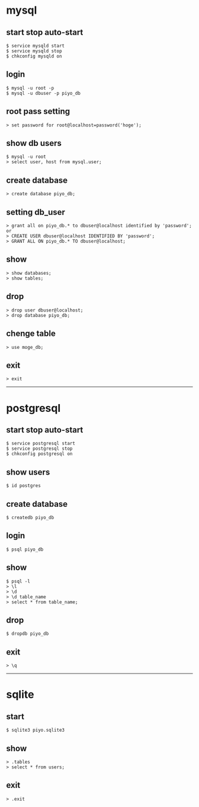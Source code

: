 # mysql

## start stop auto-start

```
$ service mysqld start
$ service mysqld stop
$ chkconfig mysqld on
```

## login

```
$ mysql -u root -p
$ mysql -u dbuser -p piyo_db
```

## root pass setting

```
> set password for root@localhost=password('hoge');
```

## show db users

```
$ mysql -u root
> select user, host from mysql.user;
```

## create database

```
> create database piyo_db;
```

## setting db_user

```
> grant all on piyo_db.* to dbuser@localhost identified by 'password';
or
> CREATE USER dbuser@localhost IDENTIFIED BY 'password';
> GRANT ALL ON piyo_db.* TO dbuser@localhost;
```

## show

```
> show databases;
> show tables;
```

## drop

```
> drop user dbuser@localhost;
> drop database piyo_db;
```

## chenge table

```
> use moge_db;
```

## exit

```
> exit
```

---

# postgresql

## start stop auto-start

```
$ service postgresql start
$ service postgresql stop
$ chkconfig postgresql on
```

## show users

```
$ id postgres
```

## create database

```
$ createdb piyo_db
```

## login

```
$ psql piyo_db
```

## show

```
$ psql -l
> \l
> \d
> \d table_name
> select * from table_name;
```

## drop

```
$ dropdb piyo_db
```

## exit

```
> \q
```

---

# sqlite

## start

```
$ sqlite3 piyo.sqlite3
```

## show

```
> .tables
> select * from users;
```

## exit

```
> .exit
```
